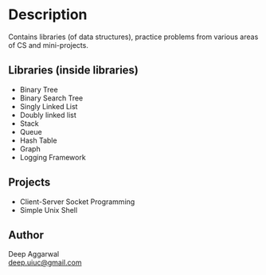 Description
===========
Contains libraries (of data structures), practice problems from various areas of CS and mini-projects.

Libraries (inside libraries)
----------------------------
- Binary Tree
- Binary Search Tree
- Singly Linked List
- Doubly linked list
- Stack
- Queue
- Hash Table
- Graph
- Logging Framework

Projects
--------
- Client-Server Socket Programming
- Simple Unix Shell

Author
------
Deep Aggarwal  
deep.uiuc@gmail.com  
